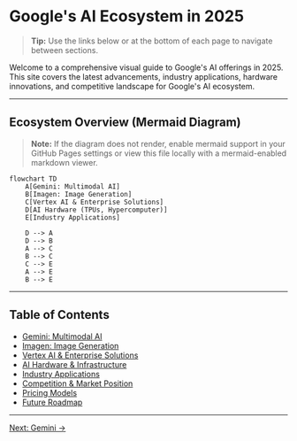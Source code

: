 # Google's AI Ecosystem in 2025

> **Tip:** Use the links below or at the bottom of each page to navigate between sections.

Welcome to a comprehensive visual guide to Google's AI offerings in 2025. This site covers the latest advancements, industry applications, hardware innovations, and competitive landscape for Google's AI ecosystem.

---

## Ecosystem Overview (Mermaid Diagram)

> **Note:** If the diagram does not render, enable mermaid support in your GitHub Pages settings or view this file locally with a mermaid-enabled markdown viewer.

```mermaid
flowchart TD
    A[Gemini: Multimodal AI]
    B[Imagen: Image Generation]
    C[Vertex AI & Enterprise Solutions]
    D[AI Hardware (TPUs, Hypercomputer)]
    E[Industry Applications]

    D --> A
    D --> B
    A --> C
    B --> C
    C --> E
    A --> E
    B --> E
```

---

## Table of Contents

- [Gemini: Multimodal AI](./gemini.md)
- [Imagen: Image Generation](./imagen.md)
- [Vertex AI & Enterprise Solutions](./vertex-ai.md)
- [AI Hardware & Infrastructure](./hardware.md)
- [Industry Applications](./applications.md)
- [Competition & Market Position](./competition.md)
- [Pricing Models](./pricing.md)
- [Future Roadmap](./roadmap.md)

---

[Next: Gemini →](./gemini.md) 